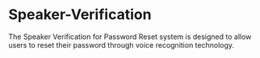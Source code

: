 # Speaker-Verification
The Speaker Verification for Password Reset system is designed to allow users to reset their password through voice recognition technology.

